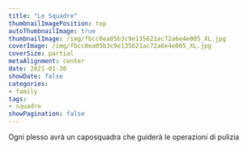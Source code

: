 ```yaml
---
title: "Le Squadre"
thumbnailImagePosition: top
autoThumbnailImage: true
thumbnailImage: /img/fbcc0ea05b3c9e135621ac72a6e4e005_XL.jpg
coverImage: /img/fbcc0ea05b3c9e135621ac72a6e4e005_XL.jpg
coverSize: partial
metaAlignment: center
date: 2021-01-30
showDate: false
categories:
- family
tags:
- squadre
showPagination: false
---
```


Ogni plesso avrà un caposquadra che guiderà le operazioni di pulizia

